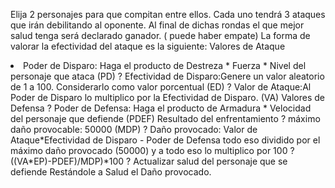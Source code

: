 Elija 2 personajes para que compitan entre ellos. Cada uno tendrá 3 ataques que irán
debilitando al oponente. Al final de dichas rondas el que mejor salud tenga será
declarado ganador. ( puede haber empate)
La forma de valorar la efectividad del ataque es la siguiente:
Valores de Ataque

<li>Poder de Disparo: Haga el producto de Destreza * Fuerza * Nivel del
personaje que ataca (PD)
? Efectividad de Disparo:Genere un valor aleatorio de 1 a 100. Considerarlo
como valor porcentual (ED)
? Valor de Ataque:Al Poder de Disparo lo multiplico por la Efectividad de
Disparo. (VA)
Valores de Defensa
? Poder de Defensa: Haga el producto de Armadura * Velocidad del personaje
que defiende (PDEF)
Resultado del enfrentamiento
? máximo daño provocable: 50000 (MDP)
? Daño provocado: Valor de Ataque*Efectividad de Disparo - Poder de Defensa
todo eso dividido por el máximo daño provocado (50000) y a todo eso lo
multiplico por 100 ? ((VA*EP)-PDEF)/MDP)*100
? Actualizar salud del personaje que se defiende Restándole a Salud el Daño
provocado.
